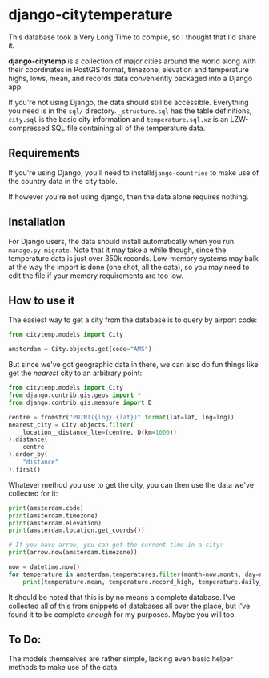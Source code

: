 # django-citytemperature

This database took a Very Long Time to compile, so I thought that I'd share
it.

**django-citytemp** is a collection of major cities around the world along
with their coordinates in PostGIS format, timezone, elevation and
temperature highs, lows, mean, and records data conveniently packaged into a
Django app.

If you're not using Django, the data should still be accessible.  Everything
you need is in the `sql/` directory.  `_structure.sql` has the table
definitions, `city.sql` is the basic city information and `temperature.sql.xz`
is an LZW-compressed SQL file containing all of the temperature data.


## Requirements

If you're using Django, you'll need to install`django-countries` to make use
of the country data in the city table.

If however you're not using django, then the data alone requires nothing.


## Installation

For Django users, the data should install automatically when you run
`manage.py migrate`.  Note that it may take a while though, since the
temperature data is just over 350k records.  Low-memory systems may balk at
the way the import is done (one shot, all the data), so you may need to edit
the file if your memory requirements are too low.


## How to use it

The easiest way to get a city from the database is to query by airport code:

```python
from citytemp.models import City

amsterdam = City.objects.get(code="AMS")
```

But since we've got geographic data in there, we can also do fun things like
get the *nearest* city to an arbitrary point:

```python
from citytemp.models import City
from django.contrib.gis.geos import *
from django.contrib.gis.measure import D

centre = fromstr("POINT({lng} {lat})".format(lat=lat, lng=lng))
nearest_city = City.objects.filter(
    location__distance_lte=(centre, D(km=1000))
).distance(
    centre
).order_by(
    "distance"
).first()
```

Whatever method you use to get the city, you can then use the data we've
collected for it:

```python
print(amsterdam.code)
print(amsterdam.timezone)
print(amsterdam.elevation)
print(amsterdam.location.get_coords())

# If you have arrow, you can get the current time in a city:
print(arrow.now(amsterdam.timezone))

now = datetime.now()
for temperature in amsterdam.temperatures.filter(month=now.month, day=now.day):
    print(temperature.mean, temperature.record_high, temperature.daily_low)
```

It should be noted that this is by no means a complete database.  I've
collected all of this from snippets of databases all over the place, but I've
found it to be complete *enough* for my purposes.  Maybe you will too.


## To Do:

The models themselves are rather simple, lacking even basic helper methods to
make use of the data.

